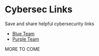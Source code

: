 # Cybersec Links
Save and share helpful cybersecurity links  
  
- [Blue Team](/blue_team)  
- [Purple Team](/purple_team)
  
MORE TO COME
